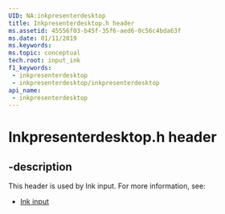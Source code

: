 ```yaml
---
UID: NA:inkpresenterdesktop
title: Inkpresenterdesktop.h header
ms.assetid: 45556f03-b45f-35f6-aed6-0c56c4bda63f
ms.date: 01/11/2019
ms.keywords: 
ms.topic: conceptual
tech.root: input_ink
f1_keywords:
 - inkpresenterdesktop
 - inkpresenterdesktop/inkpresenterdesktop
api_name:
 - inkpresenterdesktop
---
```


# Inkpresenterdesktop.h header


## -description

This header is used by Ink input. For more information, see:

- [Ink input](../_input_ink/index.md)

